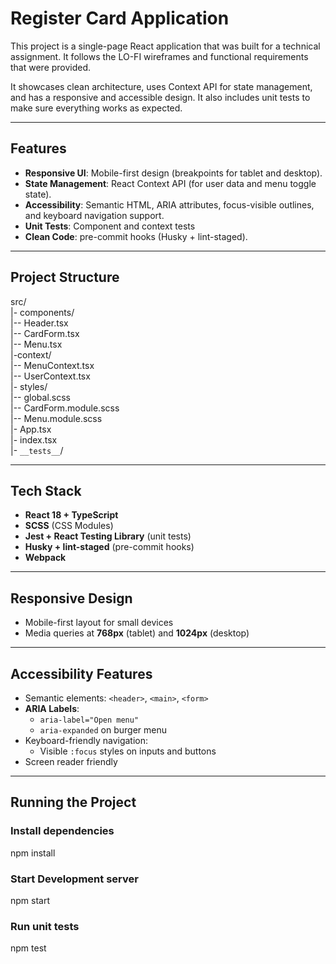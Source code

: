# Register Card Application

This project is a single-page React application that was built for a technical assignment. It follows the LO-FI wireframes and functional requirements that were provided.

It showcases clean architecture, uses Context API for state management, and has a responsive and accessible design. It also includes unit tests to make sure everything works as expected.

---

## Features

- **Responsive UI**: Mobile-first design (breakpoints for tablet and desktop).
- **State Management**: React Context API (for user data and menu toggle state).
- **Accessibility**: Semantic HTML, ARIA attributes, focus-visible outlines, and keyboard navigation support.
- **Unit Tests**: Component and context tests
- **Clean Code**: pre-commit hooks (Husky + lint-staged).

---

## Project Structure

src/<br/>
|- components/<br/>
|-- Header.tsx<br/>
|-- CardForm.tsx<br/>
|-- Menu.tsx<br/>
|-context/<br/>
|-- MenuContext.tsx<br/>
|-- UserContext.tsx<br/>
|- styles/<br/>
|-- global.scss<br/>
|-- CardForm.module.scss<br/>
|-- Menu.module.scss<br/>
|- App.tsx<br/>
|- index.tsx<br/>
|- `__tests__`/<br/>

---

## Tech Stack

- **React 18 + TypeScript**
- **SCSS** (CSS Modules)
- **Jest + React Testing Library** (unit tests)
- **Husky + lint-staged** (pre-commit hooks)
- **Webpack**

---

## Responsive Design

- Mobile-first layout for small devices
- Media queries at **768px** (tablet) and **1024px** (desktop)

---

## Accessibility Features

- Semantic elements: `<header>`, `<main>`, `<form>`
- **ARIA Labels**:
  - `aria-label="Open menu"`
  - `aria-expanded` on burger menu
- Keyboard-friendly navigation:
  - Visible `:focus` styles on inputs and buttons
- Screen reader friendly

---

## Running the Project

### Install dependencies

npm install

### Start Development server

npm start

### Run unit tests

npm test
